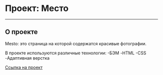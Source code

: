 # Проект: Место

----
## О проекте
Mesto: это страница на которой содержатся красивые фотографии.

В проекте используются различные технологии:
-БЭМ
-HTML
-CSS
-Адаптивная верстка

[Ссылка на проект]()

